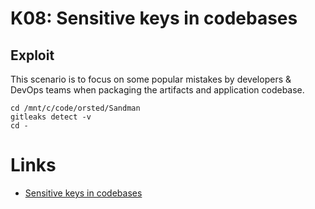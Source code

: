 # K08: Sensitive keys in codebases

## Exploit

This scenario is to focus on some popular mistakes by developers & DevOps teams when packaging the artifacts and application codebase.

```shell
cd /mnt/c/code/orsted/Sandman
gitleaks detect -v
cd -
```

# Links

- [Sensitive keys in codebases](https://madhuakula.com/kubernetes-goat/docs/scenarios/scenario-1/sensitive-keys-in-codebases-in-kubernetes-containers/welcome)